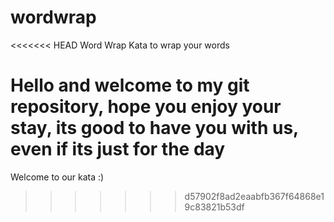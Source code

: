 # wordwrap

<<<<<<< HEAD
Word Wrap Kata to wrap your words

Hello and welcome to my git repository, hope you enjoy your stay,
its good to have you with us, even if its just for the day
=======
Welcome to our kata :)
>>>>>>> d57902f8ad2eaabfb367f64868e19c83821b53df
